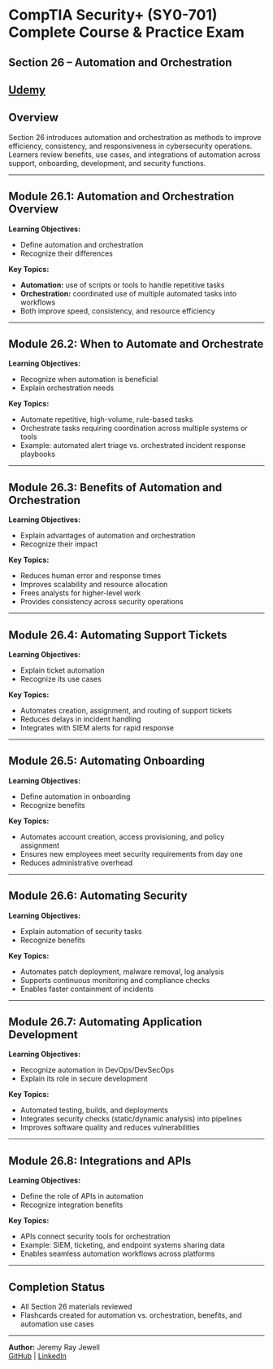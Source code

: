 # CompTIA Security+ (SY0-701) Complete Course & Practice Exam  
## Section 26 – Automation and Orchestration  

[Udemy](https://www.udemy.com/course/securityplus/)  
---

## Overview  
Section 26 introduces automation and orchestration as methods to improve efficiency, consistency, and responsiveness in cybersecurity operations. Learners review benefits, use cases, and integrations of automation across support, onboarding, development, and security functions.  

---

## Module 26.1: Automation and Orchestration Overview  
**Learning Objectives:**  
- Define automation and orchestration  
- Recognize their differences  

**Key Topics:**  
- **Automation:** use of scripts or tools to handle repetitive tasks  
- **Orchestration:** coordinated use of multiple automated tasks into workflows  
- Both improve speed, consistency, and resource efficiency  

---

## Module 26.2: When to Automate and Orchestrate  
**Learning Objectives:**  
- Recognize when automation is beneficial  
- Explain orchestration needs  

**Key Topics:**  
- Automate repetitive, high-volume, rule-based tasks  
- Orchestrate tasks requiring coordination across multiple systems or tools  
- Example: automated alert triage vs. orchestrated incident response playbooks  

---

## Module 26.3: Benefits of Automation and Orchestration  
**Learning Objectives:**  
- Explain advantages of automation and orchestration  
- Recognize their impact  

**Key Topics:**  
- Reduces human error and response times  
- Improves scalability and resource allocation  
- Frees analysts for higher-level work  
- Provides consistency across security operations  

---

## Module 26.4: Automating Support Tickets  
**Learning Objectives:**  
- Explain ticket automation  
- Recognize its use cases  

**Key Topics:**  
- Automates creation, assignment, and routing of support tickets  
- Reduces delays in incident handling  
- Integrates with SIEM alerts for rapid response  

---

## Module 26.5: Automating Onboarding  
**Learning Objectives:**  
- Define automation in onboarding  
- Recognize benefits  

**Key Topics:**  
- Automates account creation, access provisioning, and policy assignment  
- Ensures new employees meet security requirements from day one  
- Reduces administrative overhead  

---

## Module 26.6: Automating Security  
**Learning Objectives:**  
- Explain automation of security tasks  
- Recognize benefits  

**Key Topics:**  
- Automates patch deployment, malware removal, log analysis  
- Supports continuous monitoring and compliance checks  
- Enables faster containment of incidents  

---

## Module 26.7: Automating Application Development  
**Learning Objectives:**  
- Recognize automation in DevOps/DevSecOps  
- Explain its role in secure development  

**Key Topics:**  
- Automated testing, builds, and deployments  
- Integrates security checks (static/dynamic analysis) into pipelines  
- Improves software quality and reduces vulnerabilities  

---

## Module 26.8: Integrations and APIs  
**Learning Objectives:**  
- Define the role of APIs in automation  
- Recognize integration benefits  

**Key Topics:**  
- APIs connect security tools for orchestration  
- Example: SIEM, ticketing, and endpoint systems sharing data  
- Enables seamless automation workflows across platforms  

---

## Completion Status  
- All Section 26 materials reviewed  
- Flashcards created for automation vs. orchestration, benefits, and automation use cases  

---

**Author:** Jeremy Ray Jewell  
[GitHub](https://github.com/jeremyrayjewell) | [LinkedIn](https://www.linkedin.com/in/jeremyrayjewell)  

